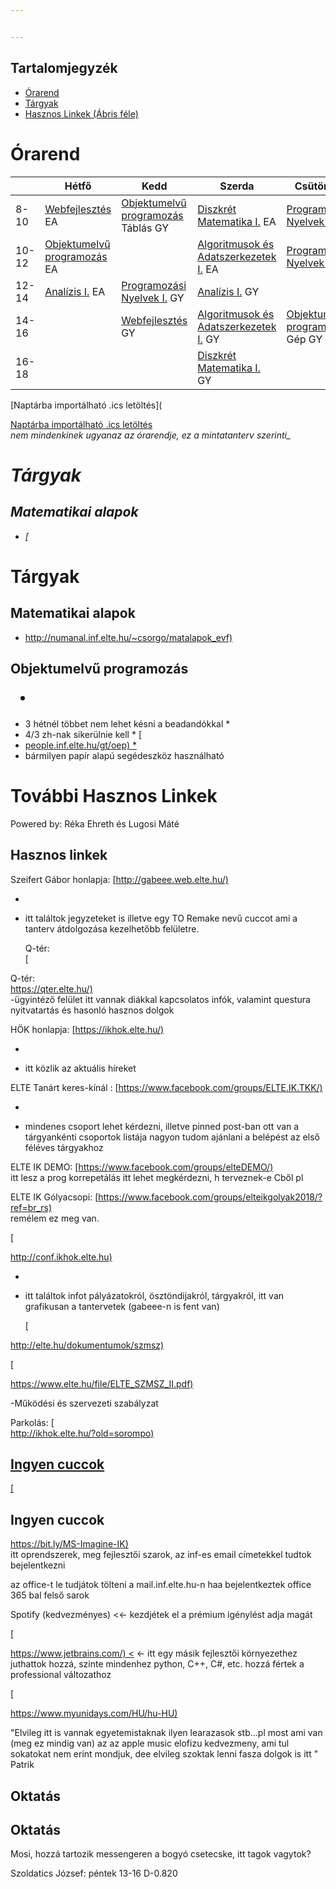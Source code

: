 ```yaml
--- 


---
```


## Tartalomjegyzék

*   [Órarend](#%C3%93rarend)
*   [Tárgyak](#t%C3%A1rgyak)
*   [Hasznos Linkek (Ábris féle)](#tov%C3%A1bbi-hasznos-linkek)

# Órarend

||Hétfő|Kedd|Szerda|Csütörtök|Péntek|
|--- |--- |--- |--- |--- |--- |
|8-10|[Webfejlesztés](#web) EA|[Objektumelvű programozás](#obj) Táblás GY|[Diszkrét Matematika I.](#dm1) EA|[Programozási Nyelvek II.](#pny2)||
|10-12|[Objektumelvű programozás](#obj) EA||[Algoritmusok és Adatszerkezetek I.](#alg) EA|[Programozási Nyelvek I.](#pny1)||
|12-14|[Analízis I.](#anal) EA|[Programozási Nyelvek I.](#pny1) GY|[Analízis I.](#anal) GY|||
|14-16||[Webfejlesztés](#web) GY|[Algoritmusok és Adatszerkezetek I.](#alg) GY|[Objektumelvű programozás](#obj) Gép GY||
|16-18|||[Diszkrét Matematika I.](#dm1) GY|||


[Naptárba importálható .ics letöltés](<p><a href="https://hallgato.neptun.elte.hu/cal/cal.ashx?id=00FC8D3C78B74F112038936A1904DE48E6A98272D7B270C90D129754665EC7482B061661E3833FAF.ics)  
_">Naptárba importálható .ics letöltés</a><br>
<em>nem mindenkinek ugyanaz az órarendje, ez a mintatanterv szerinti_

# Tárgyak

## Matematikai alapok

*   [</em></p>
<h1 id="tárgyak">Tárgyak</h1>
<h2 id="matematikai-alapok">Matematikai alapok</h2>
<ul>
<li><a href="http://numanal.inf.elte.hu/~csorgo/matalapok_evf](">http://numanal.inf.elte.hu/~csorgo/matalapok_evf)

## </a></li>
</ul>
<h2 id="objektumelvű-programozás">Objektumelvű programozás

*   </h2>
<ul>
<li>3 hétnél többet nem lehet késni a beadandókkal
*   </li>
<li>4/3 zh-nak sikerülnie kell
*   [</li>
<li><a href="http://people.inf.elte.hu/gt/oep](http://">people.inf.elte.hu/gt/oep)
*   </a></li>
<li>bármilyen papír alapú segédeszköz használható

# </li>
</ul>
<h1 id="további-hasznos-linkek">További Hasznos Linkek

</h1>
<p>Powered by: Réka Ehreth és Lugosi Máté

## </p>
<h2 id="hasznos-linkek">Hasznos linkek

</h2>
<p>Szeifert Gábor honlapja: [<a href="http://gabeee.web.elte.hu/](">http://gabeee.web.elte.hu/)

*   </a></p>
<ul>
<li>itt találtok jegyzeteket is illetve egy TO Remake nevű cuccot ami a tanterv átdolgozása kezelhetőbb felületre.

Q-tér:  
[</li>
</ul>
<p>Q-tér:<br>
<a href="https://qter.elte.hu/](">https://qter.elte.hu/)  </a><br>
-ügyintéző felület itt vannak diákkal kapcsolatos infók, valamint questura nyitvatartás és hasonló hasznos dolgok

</p>
<p>HÖK honlapja: [<a href="https://ikhok.elte.hu/](">https://ikhok.elte.hu/)

*   </a></p>
<ul>
<li>itt közlik az aktuális híreket

</li>
</ul>
<p>ELTE Tanárt keres-kínál : [<a href="https://www.facebook.com/groups/ELTE.IK.TKK/](">https://www.facebook.com/groups/ELTE.IK.TKK/)

*   </a></p>
<ul>
<li>mindenes csoport lehet kérdezni, illetve pinned post-ban ott van a tárgyankénti csoportok listája nagyon tudom ajánlani a belépést az első féléves tárgyakhoz

</li>
</ul>
<p>ELTE IK DEMO: [<a href="https://www.facebook.com/groups/elteDEMO/](">https://www.facebook.com/groups/elteDEMO/)  </a><br>
itt lesz a prog korrepetálás itt lehet megkérdezni, h terveznek-e Cből pl

</p>
<p>ELTE IK Gólyacsopi: [<a href="https://www.facebook.com/groups/elteikgolyak2018/?ref=br_rs](">https://www.facebook.com/groups/elteikgolyak2018/?ref=br_rs)  </a><br>
remélem ez meg van.

[</p>
<p><a href="http://conf.ikhok.elte.hu](">http://conf.ikhok.elte.hu)

*   </a></p>
<ul>
<li>itt találtok infot pályázatokról, ösztöndijakról, tárgyakról, itt van grafikusan a tantervetek (gabeee-n is fent van)

[</li>
</ul>
<p><a href="http://elte.hu/dokumentumok/szmsz](">http://elte.hu/dokumentumok/szmsz)

[</a></p>
<p><a href="https://www.elte.hu/file/ELTE_SZMSZ_II.pdf](">https://www.elte.hu/file/ELTE_SZMSZ_II.pdf)

</a></p>
<p>-Működési és szervezeti szabályzat

</p>
<p>Parkolás:  
[<br>
<a href="http://ikhok.elte.hu/?old=sorompo](">http://ikhok.elte.hu/?old=sorompo)

## Ingyen cuccok

[</a></p>
<h2 id="ingyen-cuccok">Ingyen cuccok</h2>
<p><a href="https://bit.ly/MS-Imagine-IK](">https://bit.ly/MS-Imagine-IK)  </a><br>
itt oprendszerek, meg fejlesztői szarok, az inf-es email címetekkel tudtok bejelentkezni

</p>
<p>az office-t le tudjátok tölteni a mail.inf.elte.hu-n haa bejelentkeztek office 365 bal felső sarok

</p>
<p>Spotify (kedvezményes) <&lt;- kezdjétek el a prémium igénylést adja magát

[</p>
<p><a href="https://www.jetbrains.com/](">https://www.jetbrains.com/) <</a> &lt;- itt egy másik fejlesztői környezethez juthattok hozzá, szinte mindenhez python, C++, C#, etc. hozzá fértek a professional változathoz

[</p>
<p><a href="https://www.myunidays.com/HU/hu-HU](">https://www.myunidays.com/HU/hu-HU)

</a></p>
<p>"Elvileg itt is vannak egyetemistaknak ilyen learazasok stb…pl most ami van (meg ez mindig van) az az apple music elofizu kedvezmeny, ami tul sokatokat nem erint mondjuk, dee elvileg szoktak lenni fasza dolgok is itt " Patrik

## Oktatás

</p>
<h2 id="oktatás">Oktatás</h2>
<p>Mosi, hozzá tartozik messengeren a bogyó csetecske, itt tagok vagytok?

</p>
<p>Szoldatics József: péntek 13-16 D-0.820</p>

<!--stackedit_data:
eyJoaXN0b3J5IjpbMTk5NjYzMjA3NV19
-->